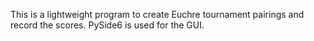 This is a lightweight program to create Euchre tournament pairings and record the scores. PySide6 is used for the GUI.
